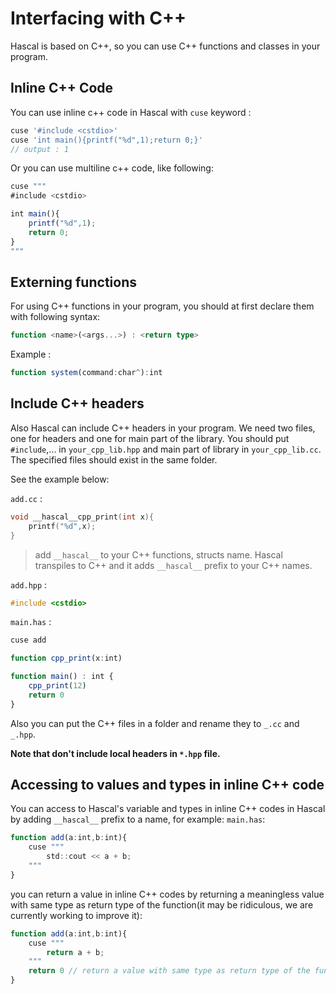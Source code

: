 # Interfacing with C++
Hascal is based on C++, so you can use C++ functions and classes in your program.

## Inline C++ Code
You can use inline c++ code in Hascal with `cuse` keyword :
```typescript
cuse '#include <cstdio>'
cuse 'int main(){printf("%d",1);return 0;}'
// output : 1
```

Or you can use multiline c++ code, like following:
```typescript
cuse """
#include <cstdio>

int main(){
    printf("%d",1);
    return 0;
}
"""
```

## Externing functions
For using C++ functions in your program, you should at first declare them with following syntax:
```typescript
function <name>(<args...>) : <return type>
```
Example :
```typescript
function system(command:char^):int
```

## Include C++ headers
Also Hascal can include C++ headers in your program.
We need two files, one for headers and one for main part of the library. You should put `#include`,... in `your_cpp_lib.hpp` and main part of library in `your_cpp_lib.cc`. The specified files should exist in the same folder.

See the example below:

`add.cc` :
```cpp
void __hascal__cpp_print(int x){
    printf("%d",x);
}
```
> add `__hascal__` to your C++ functions, structs name. Hascal transpiles to C++ and it adds `__hascal__` prefix to your C++ names.

`add.hpp` :
```cpp
#include <cstdio>
```

`main.has` :
```typescript
cuse add 

function cpp_print(x:int)

function main() : int {
    cpp_print(12)
    return 0
}
```

Also you can put the C++ files in a folder and rename they to `_.cc` and `_.hpp`.

**Note that don't include local headers in `*.hpp` file.**

## Accessing to values and types in inline C++ code
You can access to Hascal's variable and types in inline C++ codes in Hascal by adding `__hascal__` prefix to a name, for example:
`main.has`:
```typescript
function add(a:int,b:int){
    cuse """
        std::cout << a + b;
    """
}
```

you can return a value in inline C++ codes by returning a meaningless value with same type as return type of the function(it may be ridiculous, we are currently working to improve it):
```typescript
function add(a:int,b:int){
    cuse """
        return a + b;
    """
    return 0 // return a value with same type as return type of the function
}
```